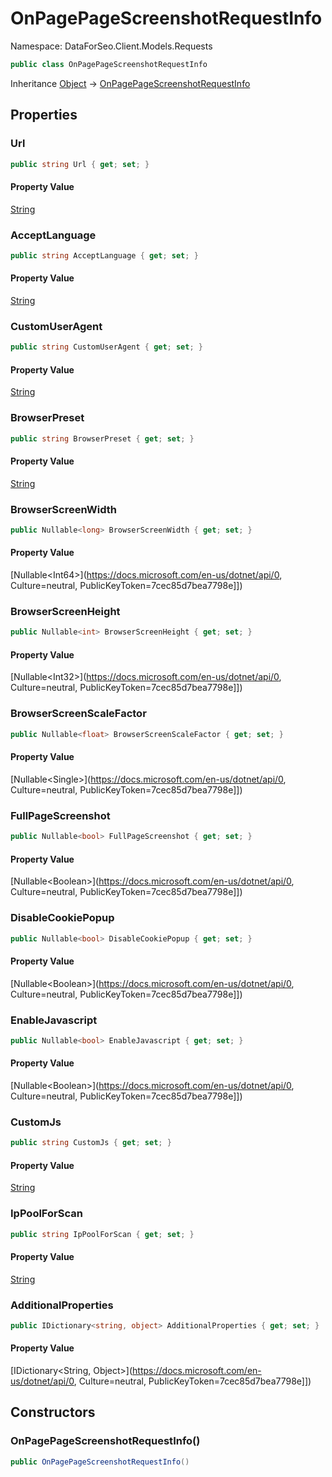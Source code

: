 # OnPagePageScreenshotRequestInfo

Namespace: DataForSeo.Client.Models.Requests

```csharp
public class OnPagePageScreenshotRequestInfo
```

Inheritance [Object](https://docs.microsoft.com/en-us/dotnet/api/Object) → [OnPagePageScreenshotRequestInfo](./OnPagePageScreenshotRequestInfo.md)

## Properties

### **Url**

```csharp
public string Url { get; set; }
```

#### Property Value

[String](https://docs.microsoft.com/en-us/dotnet/api/String)<br>

### **AcceptLanguage**

```csharp
public string AcceptLanguage { get; set; }
```

#### Property Value

[String](https://docs.microsoft.com/en-us/dotnet/api/String)<br>

### **CustomUserAgent**

```csharp
public string CustomUserAgent { get; set; }
```

#### Property Value

[String](https://docs.microsoft.com/en-us/dotnet/api/String)<br>

### **BrowserPreset**

```csharp
public string BrowserPreset { get; set; }
```

#### Property Value

[String](https://docs.microsoft.com/en-us/dotnet/api/String)<br>

### **BrowserScreenWidth**

```csharp
public Nullable<long> BrowserScreenWidth { get; set; }
```

#### Property Value

[Nullable&lt;Int64&gt;](https://docs.microsoft.com/en-us/dotnet/api/0, Culture=neutral, PublicKeyToken=7cec85d7bea7798e]])<br>

### **BrowserScreenHeight**

```csharp
public Nullable<int> BrowserScreenHeight { get; set; }
```

#### Property Value

[Nullable&lt;Int32&gt;](https://docs.microsoft.com/en-us/dotnet/api/0, Culture=neutral, PublicKeyToken=7cec85d7bea7798e]])<br>

### **BrowserScreenScaleFactor**

```csharp
public Nullable<float> BrowserScreenScaleFactor { get; set; }
```

#### Property Value

[Nullable&lt;Single&gt;](https://docs.microsoft.com/en-us/dotnet/api/0, Culture=neutral, PublicKeyToken=7cec85d7bea7798e]])<br>

### **FullPageScreenshot**

```csharp
public Nullable<bool> FullPageScreenshot { get; set; }
```

#### Property Value

[Nullable&lt;Boolean&gt;](https://docs.microsoft.com/en-us/dotnet/api/0, Culture=neutral, PublicKeyToken=7cec85d7bea7798e]])<br>

### **DisableCookiePopup**

```csharp
public Nullable<bool> DisableCookiePopup { get; set; }
```

#### Property Value

[Nullable&lt;Boolean&gt;](https://docs.microsoft.com/en-us/dotnet/api/0, Culture=neutral, PublicKeyToken=7cec85d7bea7798e]])<br>

### **EnableJavascript**

```csharp
public Nullable<bool> EnableJavascript { get; set; }
```

#### Property Value

[Nullable&lt;Boolean&gt;](https://docs.microsoft.com/en-us/dotnet/api/0, Culture=neutral, PublicKeyToken=7cec85d7bea7798e]])<br>

### **CustomJs**

```csharp
public string CustomJs { get; set; }
```

#### Property Value

[String](https://docs.microsoft.com/en-us/dotnet/api/String)<br>

### **IpPoolForScan**

```csharp
public string IpPoolForScan { get; set; }
```

#### Property Value

[String](https://docs.microsoft.com/en-us/dotnet/api/String)<br>

### **AdditionalProperties**

```csharp
public IDictionary<string, object> AdditionalProperties { get; set; }
```

#### Property Value

[IDictionary&lt;String, Object&gt;](https://docs.microsoft.com/en-us/dotnet/api/0, Culture=neutral, PublicKeyToken=7cec85d7bea7798e]])<br>

## Constructors

### **OnPagePageScreenshotRequestInfo()**

```csharp
public OnPagePageScreenshotRequestInfo()
```
